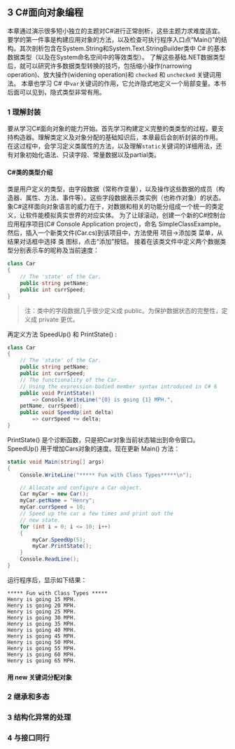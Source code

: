 ## 3 C#面向对象编程
本章通过演示很多短小独立的主题对C#进行正常剖析，这些主题力求难度适宜。要学的第一件事是构建应用对象的方法，以及检查可执行程序入口点“Main()”的结构。其次剖析包含在System.String和System.Text.StringBuilder类中 C# 的基本数据类型（以及在System命名空间中的等效类型）。
了解这些基础.NET数据类型后，就可以研究许多数据类型转换的技巧，包括缩小操作(narrowing operation)、放大操作(widening operation)和 `checked` 和 `unchecked` 关键词用法。
本章也学习 C# 中`var`关键词的作用，它允许隐式地定义一个局部变量。本书后面可以见到，隐式类型非常有用。



### 1 理解封装
要从学习C#面向对象的能力开始。首先学习构建定义完整的类类型的过程，要支持构造器。理解类定义及对象分配的基础知识后，本章最后会剖析封装的作用。
在这过程中，会学习定义类属性的方法，以及理解`static`关键词的详细用法，还有对象初始化语法、只读字段、常量数据以及partial类。

#### C#类的类型介绍
类是用户定义的类型，由字段数据（常称作变量），以及操作这些数据的成员（构造器、属性、方法、事件等）。这些字段数据表示类实例（也称作对象）的状态。象C#这样面向对象语言的威力在于，对数据和相关的功能分组成一个统一的类定义，让软件能模拟真实世界的对应实体。
为了让球滚动，创建一个新的C#控制台应用程序项目(C# Console Application project)，命名 SimpleClassExample。 
然后，插入一个新类文件(Car.cs)到该项目中，方法使用 项目->添加类 菜单，从结果对话框中选择 类 图标，点击“添加”按钮。
接着在该类文件中定义两个数据类型分别表示车的昵称及当前速度：
```C#
class Car
{
	// The 'state' of the Car.
	public string petName;
	public int currSpeed;
}
```
>注：类中的字段数据几乎很少定义成 public。为保护数据状态的完整性，定义成 private 更优。

再定义方法 SpeedUp() 和 PrintState() :
```C#
class Car
{
	// The 'state' of the Car.
	public string petName;
	public int currSpeed;
	// The functionality of the Car.
	// Using the expression-bodied member syntax introduced in C# 6
	public void PrintState()
		=> Console.WriteLine("{0} is going {1} MPH.",
	petName, currSpeed);
	public void SpeedUp(int delta)
		=> currSpeed += delta;
}
```
PrintState() 是个诊断函数，只是把Car对象当前状态输出到命令窗口。 SpeedUp() 用于增加Cars对象的速度。现在更新 Main() 方法：
```C#
static void Main(string[] args)
{
	Console.WriteLine("***** Fun with Class Types*****\n");

	// Allocate and configure a Car object.
	Car myCar = new Car();
	myCar.petName = "Henry";
	myCar.currSpeed = 10;
	// Speed up the car a few times and print out the
	// new state.
	for (int i = 0; i <= 10; i++)
	{
		myCar.SpeedUp(5);
		myCar.PrintState();
	}
	Console.ReadLine();
}
```
运行程序后，显示如下结果：
```
***** Fun with Class Types *****
Henry is going 15 MPH.
Henry is going 20 MPH.
Henry is going 25 MPH.
Henry is going 30 MPH.
Henry is going 35 MPH.
Henry is going 40 MPH.
Henry is going 45 MPH.
Henry is going 50 MPH.
Henry is going 55 MPH.
Henry is going 60 MPH.
Henry is going 65 MPH.
```

#### 用 new 关键词分配对象



### 2 继承和多态

### 3 结构化异常的处理

### 4 与接口同行

